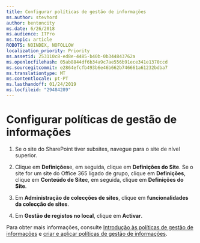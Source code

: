 ```yaml
---
title: Configurar políticas de gestão de informações
ms.author: stevhord
author: bentoncity
ms.date: 6/26/2018
ms.audience: ITPro
ms.topic: article
ROBOTS: NOINDEX, NOFOLLOW
localization_priority: Priority
ms.assetid: 253110c8-ed8e-4485-b40b-0b344843762a
ms.openlocfilehash: 05ab8844df6b34a9c7ae556b91ece341e1370ccd
ms.sourcegitcommit: e2864efcfb493b6e46b662b746661a61232bdba7
ms.translationtype: MT
ms.contentlocale: pt-PT
ms.lasthandoff: 01/24/2019
ms.locfileid: "29484289"
---
```

# <a name="set-up-information-management-policies"></a>Configurar políticas de gestão de informações

1. Se o site do SharePoint tiver subsites, navegue para o site de nível superior.
    
2. Clique em **Definições**e, em seguida, clique em **Definições do Site**. Se o site for um site do Office 365 ligado de grupo, clique em **Definições**, clique em **Conteúdo de Site**e, em seguida, clique em **Definições do Site**.
    
3. Em **Administração de colecções de sites**, clique em **funcionalidades da colecção de sites**.
    
4. Em **Gestão de registos no local**, clique em **Activar**.
    
Para obter mais informações, consulte [Introdução às políticas de gestão de informações](https://go.microsoft.com/fwlink/?linkid=404239) e [criar e aplicar políticas de gestão de informações](https://go.microsoft.com/fwlink/?linkid=2003916).
  

